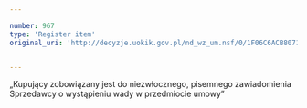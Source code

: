 ```yaml
---

number: 967
type: 'Register item'
original_uri: 'http://decyzje.uokik.gov.pl/nd_wz_um.nsf/0/1F06C6ACB8071FCCC12572DD00329773?OpenDocument'


---
```


„Kupujący zobowiązany jest do niezwłocznego, pisemnego zawiadomienia Sprzedawcy o wystąpieniu wady w przedmiocie umowy”
